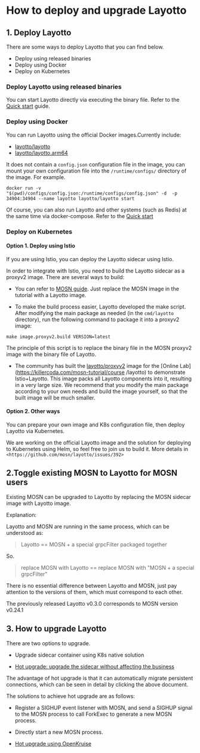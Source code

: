 # How to deploy and upgrade Layotto

## 1. Deploy Layotto

There are some ways to deploy Layotto that you can find below.

- Deploy using released binaries
- Deploy using Docker
- Deploy on Kubernetes

### Deploy Layotto using released binaries

You can start Layotto directly via executing the binary file. Refer to the [Quick start](start) guide.

### Deploy using Docker

You can run Layotto using the official Docker images.Currently include:

- [layotto/layotto](https://hub.docker.com/repository/docker/layotto/layotto)
- [layotto/layotto.arm64](https://hub.docker.com/repository/docker/layotto/layotto.arm64)

It does not contain a `config.json` configuration file in the image, you can mount your own configuration file into the `/runtime/configs/` directory of the image. For example.

```shell
docker run -v "$(pwd)/configs/config.json:/runtime/configs/config.json" -d  -p 34904:34904 --name layotto layotto/layotto start
```

Of course, you can also run Layotto and other systems (such as Redis) at the same time via docker-compose. Refer to the [Quick start](start/state/start?id=step-1-deploy-redis-and-layotto)

### Deploy on Kubernetes

#### Option 1. Deploy using Istio

If you are using Istio, you can deploy the Layotto sidecar using Istio.

In order to integrate with Istio, you need to build the Layotto sidecar as a proxyv2 image. There are several ways to build:

- You can refer to [MOSN guide](https://mosn.io/docs/user-guide/start/istio/). Just replace the MOSN image in the tutorial with a Layotto image.

- To make the build process easier, Layotto developed the make script. After modifying the main package as needed (in the `cmd/layotto` directory), run the following command to package it into a proxyv2 image:

```shell
make image.proxyv2.build VERSION=latest
```

The principle of this script is to replace the binary file in the MOSN proxyv2 image with the binary file of Layotto.

- The community has built the [layotto/proxyv2](https://hub.docker.com/r/layotto/proxyv2) image for the [Online Lab](https://killercoda.com/mosn-tutorial/course /layotto) to demonstrate Istio+Layotto. This image packs all Layotto components into it, resulting in a very large size. We recommend that you modify the main package according to your own needs and build the image yourself, so that the built image will be much smaller.

#### Option 2. Other ways

You can prepare your own image and K8s configuration file, then deploy Layotto via Kubernetes.

We are working on the official Layotto image and the solution for deploying to Kubernetes using Helm, so feel free to join us to build it. More details in `<https://github.com/mosn/layotto/issues/392>`

## 2.Toggle existing MOSN to Layotto for MOSN users

Existing MOSN can be upgraded to Layotto by replacing the MOSN sidecar image with Layotto image.

Explanation:

Layotto and MOSN are running in the same process, which can be understood as:

> Layotto == MOSN + a special grpcFilter packaged together

So.

> replace MOSN with Layotto == replace MOSN with "MOSN + a special grpcFilter"

There is no essential difference between Layotto and MOSN, just pay attention to the versions of them, which must correspond to each other.

The previously released Layotto v0.3.0 corresponds to MOSN version v0.24.1

## 3. How to upgrade Layotto

There are two options to upgrade.

- Upgrade sidecar container using K8s native solution
  
- [Hot upgrade: upgrade the sidecar without affecting the business](https://mosn.io/en/docs/concept/smooth-upgrade/)

The advantage of hot upgrade is that it can automatically migrate persistent connections, which can be seen in detail by clicking the above document.

The solutions to achieve hot upgrade are as follows:

- Register a SIGHUP event listener with MOSN, and send a SIGHUP signal to the MOSN process to call ForkExec to generate a new MOSN process.
  
- Directly start a new MOSN process.

- [Hot upgrade using OpenKruise](https://mosn.io/blog/posts/mosn-sidecarset-hotupgrade/)

